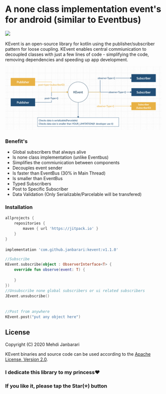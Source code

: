 # A none class implementation event's for android (similar to Eventbus)
[![](https://jitpack.io/v/janbarari/jevent.svg)](https://jitpack.io/#janbarari/kevent)

KEvent is an open-source library for kotlin using the publisher/subscriber pattern for loose coupling. KEvent enables central commiunication to decoupled classes with just a few lines of code - simplifying the code, removing dependencies and speeding up app development.

![](image.jpg)

### Benefit's
- Global subscribers that always alive
- Is none class implementation (unlike Eventbus)
- Simplifies the commiunication between components
- Decouples event sender
- Is faster than EventBus (30% in Main Thread)
- Is smaller than EventBus
- Typed Subscribers
- Post to Specific Subscriber
- Data Validation (Only Serializable/Parcelable will be transfered)

### Installation
```gradle
allprojects {
    repositories {
        maven { url 'https://jitpack.io' }
    }
}

implementation 'com.github.janbarari:kevent:v1.1.0'
```

```kotlin
//Subscribe
KEvent.subscribe(object : ObserverInterface<T> {
    override fun observe(event: T) {

    }
})
//Unsubscribe none global subscribers or ui related subscribers
JEvent.unsubscribe()


//Post from anywhere
KEvent.post("put any object here")
```

License
-------
Copyright (C) 2020 Mehdi Janbarari

KEvent binaries and source code can be used according to the [Apache License, Version 2.0](LICENSE).

### I dedicate this library to my princess❤️
### If you like it, please tap the Star(⭐️) button 
